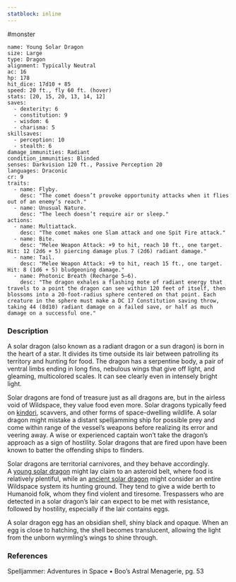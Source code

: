 ```yaml
---
statblock: inline
---
```

#monster 

```statblock
name: Young Solar Dragon
size: Large
type: Dragon
alignment: Typically Neutral
ac: 16
hp: 178
hit_dice: 17d10 + 85
speed: 20 ft., fly 60 ft. (hover)
stats: [20, 15, 20, 13, 14, 12]
saves:
  - dexterity: 6
  - constitution: 9
  - wisdom: 6
  - charisma: 5
skillsaves:
  - perception: 10
  - stealth: 6
damage_immunities: Radiant
condition_immunities: Blinded
senses: Darkvision 120 ft., Passive Perception 20
languages: Draconic
cr: 9
traits:
  - name: Flyby.
    desc: "The comet doesn’t provoke opportunity attacks when it flies out of an enemy’s reach."
  - name: Unusual Nature.
    desc: "The leech doesn’t require air or sleep."
actions:
  - name: Multiattack.
    desc: "The comet makes one Slam attack and one Spit Fire attack."
  - name: Bite.
    desc: "Melee Weapon Attack: +9 to hit, reach 10 ft., one target. Hit: 12 (2d6 + 5) piercing damage plus 7 (2d6) radiant damage."
  - name: Tail.
    desc: "Melee Weapon Attack: +9 to hit, reach 15 ft., one target. Hit: 8 (1d6 + 5) bludgeoning damage."
  - name: Photonic Breath (Recharge 5–6).
    desc: "The dragon exhales a flashing mote of radiant energy that travels to a point the dragon can see within 120 feet of itself, then blossoms into a 20-foot-radius sphere centered on that point. Each creature in the sphere must make a DC 17 Constitution saving throw, taking 44 (8d10) radiant damage on a failed save, or half as much damage on a successful one."
```

### Description

A solar dragon (also known as a radiant dragon or a sun dragon) is born in the heart of a star. It divides its time outside its lair between patrolling its territory and hunting for food. The dragon has a serpentine body, a pair of ventral limbs ending in long fins, nebulous wings that give off light, and gleaming, multicolored scales. It can see clearly even in intensely bright light.

Solar dragons are fond of treasure just as all dragons are, but in the airless void of Wildspace, they value food even more. Solar dragons typically feed on [kindori](https://www.dndbeyond.com/monsters/2821178-kindori), scavvers, and other forms of space-dwelling wildlife. A solar dragon might mistake a distant spelljamming ship for possible prey and come within range of the vessel’s weapons before realizing its error and veering away. A wise or experienced captain won’t take the dragon’s approach as a sign of hostility. Solar dragons that are fired upon have been known to batter the offending ships to flinders.

Solar dragons are territorial carnivores, and they behave accordingly. A [young solar dragon](https://www.dndbeyond.com/monsters/2821213-young-solar-dragon) might lay claim to an asteroid belt, where food is relatively plentiful, while an [ancient solar dragon](https://www.dndbeyond.com/monsters/2821148-ancient-solar-dragon) might consider an entire Wildspace system its hunting ground. They tend to give a wide berth to Humanoid folk, whom they find violent and tiresome. Trespassers who are detected in a solar dragon’s lair can expect to be met with resistance, followed by hostility, especially if the lair contains eggs.

A solar dragon egg has an obsidian shell, shiny black and opaque. When an egg is close to hatching, the shell becomes translucent, allowing the light from the unborn wyrmling’s wings to shine through.

### References

Spelljammer: Adventures in Space • Boo’s Astral Menagerie, pg. 53